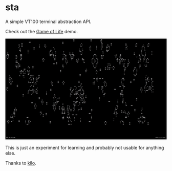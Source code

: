 sta
===

A simple VT100 terminal abstraction API.

Check out the [Game of Life](https://en.wikipedia.org/wiki/Conway%27s_Game_of_Life) demo.

![Game of Life](game-of-life.png)

This is just an experiment for learning and probably not usable for anything else.

Thanks to [kilo](https://github.com/antirez/kilo).
